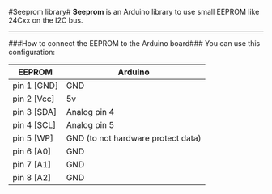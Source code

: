 #Seeprom library#
**Seeprom** is an Arduino library to use small EEPROM like 24Cxx on the I2C bus.

***
###How to connect the EEPROM to the Arduino board###
You can use this configuration:

|EEPROM|Arduino|
|------|-------|
|pin 1 [GND] | GND |
|pin 2 [Vcc] | 5v |
|pin 3 [SDA] | Analog pin 4 |
|pin 4 [SCL] | Analog pin 5 |
|pin 5 [WP]  | GND (to not hardware protect data) |
|pin 6 [A0]  | GND |
|pin 7 [A1]  | GND |
|pin 8 [A2]  | GND |

